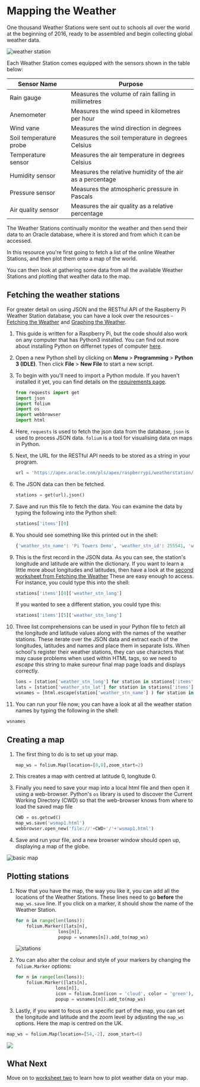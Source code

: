# Mapping the Weather

One thousand Weather Stations were sent out to schools all over the world at the beginning of 2016, ready to be assembled and begin collecting global weather data.

![weather station](images/weather_station.jpg)

Each Weather Station comes equipped with the sensors shown in the table below:

|Sensor Name|Purpose|
|-----------|-------|
|Rain gauge|Measures the volume of rain falling in millimetres|
|Anemometer|Measures the wind speed in kilometres per hour|
|Wind vane|Measures the wind direction in degrees|
|Soil temperature probe|Measures the soil temperature in degrees Celsius|
|Temperature sensor|Measures the air temperature in degrees Celsius|
|Humidity sensor|Measures the relative humidity of the air as a percentage|
|Pressure sensor|Measures the atmospheric pressure in Pascals
|Air quality sensor|Measures the air quality as a relative percentage|

The Weather Stations continually monitor the weather and then send their data to an Oracle database, where it is stored and from which it can be accessed.

In this resource you're first going to fetch a list of the online Weather Stations, and then plot them onto a map of the world.

You can then look at gathering some data from all the available Weather Stations and plotting that weather data to the map.


## Fetching the weather stations

For greater detail on using JSON and the RESTful API of the Raspberry Pi Weather Station database, you can have a look over the resources - [Fetching the Weather](https://www.raspberrypi.org/learning/fetching-the-weather/) and [Graphing the Weather](https://www.raspberrypi.org/learning/graphing-the-weather/).

1. This guide is written for a Raspberry Pi, but the code should also work on any computer that has Python3 installed. You can find out more about installing Python on differnet types of computer [here](https://wiki.python.org/moin/BeginnersGuide).

1. Open a new Python shell by clicking on **Menu** > **Programming** > **Python 3 (IDLE)**. Then click **File** > **New File** to start a new script.

1. To begin with you'll need to import a Python module. If you haven't installed it yet, you can find details on the [requirements page](https://www.raspberrypi.org/learning/mapping-the-weather/requirements).


    ``` python
    from requests import get
    import json
    import folium
    import os
    import webbrowser
    import html
    ```

1. Here, `requests` is used to fetch the json data from the database, `json` is used to process JSON data. `folium` is a tool for visualising data on maps in Python.

1. Next, the URL for the RESTful API needs to be stored as a string in your program.

    ``` python
    url = 'https://apex.oracle.com/pls/apex/raspberrypi/weatherstation/getallstations'
    ```

1. The JSON data can then be fetched.

    ``` python
    stations = get(url).json()
    ```

1. Save and run this file to fetch the data. You can examine the data by typing the following into the Python shell:

    ``` python
    stations['items'][0]
    ```

1. You should see something like this printed out in the shell:


    ``` python
    {'weather_stn_name': 'Pi Towers Demo', 'weather_stn_id': 255541, 'weather_stn_long': 0.110421, 'weather_stn_lat': 52.213842}
    ```

1. This is the first record in the JSON data. As you can see, the station's longitude and latitude are within the dictionary. If you want to learn a little more about longitudes and latitudes, then have a look at the [second worksheet from Fetching the Weather](https://www.raspberrypi.org/learning/fetching-the-weather/worksheet2) These are easy enough to access. For instance, you could type this into the shell:


    ``` python
    stations['items'][0]['weather_stn_long']
    ```

    If you wanted to see a different station, you could type this:


    ``` python
    stations['items'][5]['weather_stn_long']
    ```

1. Three list comprehensions can be used in your Python file to fetch all the longitude and latitude values along with the names of the weather stations. These iterate over the JSON data and extract each of the longitudes, latitudes and names and place them in separate lists. When school's register their weather stations, they can use characters that may cause problems when used within HTML tags, so we need to *escape* this string to make sureour final map page loads and displays correctly.  

    ``` python
    lons = [station['weather_stn_long'] for station in stations['items']]
    lats = [station['weather_stn_lat'] for station in stations['items']]
    wsnames = [html.escape(station['weather_stn_name'] ) for station in stations['items']]
    ```

1. You can run your file now; you can have a look at all the weather station names by typing the following in the shell:

``` python
wsnames
```

## Creating a map


1. The first thing to do is to set up your map.

    ``` python
    map_ws = folium.Map(location=[0,0],zoom_start=2)
    ```

1. This creates a map with centred at latitude 0, longitude 0.

1. Finally you need to save your map into a local html file and then open it using a web-browser. Python's `os` library is used to discover the Current Working Directory (CWD) so that the web-browser knows from where to load the saved map file

    ``` python
    CWD = os.getcwd()
    map_ws.save('wsmap1.html')
    webbrowser.open_new('file://'+CWD+'/'+'wsmap1.html')
    ```

1. Save and run your file, and a new browser window should open up, displaying a map of the globe.

![basic map](images/basic_map.png)


## Plotting stations

1. Now that you have the map, the way you like it, you can add all the locations of the Weather Stations. These lines need to go **before** the `map_ws.save` line. If you click on a marker, it should show the name of the Weather Station.


    ``` python
    for n in range(len(lons)):
        folium.Marker([lats[n],
                    lons[n]],
                    popup = wsnames[n]).add_to(map_ws)
    ```

    ![stations](images/stations_map.png)

1. You can also alter the colour and style of your markers by changing the `folium.Marker` options:

    ``` python
    for n in range(len(lons)):
    	folium.Marker([lats[n],
                   lons[n]],
                   icon = folium.Icon(icon = 'cloud', color = 'green'),
                   popup = wsnames[n]).add_to(map_ws)
    ```

1. Lastly, if you want to focus on a specific part of the map, you can set the longitude and latitude and the zoom level by adjusting the `map_ws` options. Here the map is centred on the UK.

``` python
map_ws = folium.Map(location=[54,-2], zoom_start=6)
```

![](images/uk_map.png)

## What Next

Move on to [worksheet two](worksheet2.md) to learn how to plot weather data on your map.
